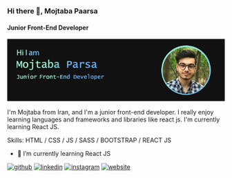 ### Hi there 👋, Mojtaba Paarsa
#### Junior Front-End Developer
![Junior Front-End Developer](https://github.com/mojtabapaarsa/mojtabapaarsa/blob/main/banner.jpg)

I'm Mojtaba from Iran, and I'm a junior front-end developer. I really enjoy learning languages and frameworks and libraries like react js. I'm currently learning React JS.

Skills: HTML / CSS / JS / SASS / BOOTSTRAP / REACT JS

- 🌱 I’m currently learning React JS 


[<img src='https://cdn.jsdelivr.net/npm/simple-icons@3.0.1/icons/github.svg' alt='github' height='40'>](https://github.com/mojtabapaarsa)  [<img src='https://cdn.jsdelivr.net/npm/simple-icons@3.0.1/icons/linkedin.svg' alt='linkedin' height='40'>](https://www.linkedin.com/in/mojtabaparsa/)  [<img src='https://cdn.jsdelivr.net/npm/simple-icons@3.0.1/icons/instagram.svg' alt='instagram' height='40'>](https://www.instagram.com/mojtabadeveloper/)  [<img src='https://cdn.jsdelivr.net/npm/simple-icons@3.0.1/icons/icloud.svg' alt='website' height='40'>](http://mojtabaparsa.ir)  

